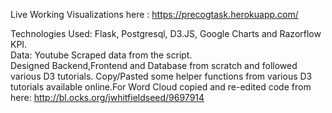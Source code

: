
Live Working Visualizations here : https://precogtask.herokuapp.com/

Technologies Used: Flask, Postgresql, D3.JS, Google Charts and Razorflow KPI.</br>
Data: Youtube Scraped data from the script.</br>
Designed Backend,Frontend and Database from scratch and followed various D3 tutorials. Copy/Pasted some helper functions from various D3 tutorials available online.For Word Cloud copied and re-edited code from here: http://bl.ocks.org/jwhitfieldseed/9697914
